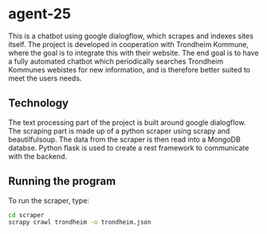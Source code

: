 # agent-25
This is a chatbot using google dialogflow, which scrapes and indexes sites
itself. The project is developed in cooperation with Trondheim Kommune, where
the goal is to integrate this with their website. The end goal is to have a 
fully automated chatbot which periodically searches Trondheim Kommunes 
webistes for new information, and is therefore better suited to meet the users
needs. 

## Technology
The text processing part of the project is built around google dialogflow.
The scraping part is made up of a python scraper using scrapy and beautilfulsoup. 
The data from the scraper is then read into a MongoDB databse. Python flask is 
used to create a rest framework to communicate with the backend.

## Running the program
To run the scraper, type:
```bash
cd scraper
scrapy crawl trondheim -o trondheim.json
```

